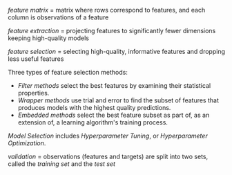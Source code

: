*feature matrix* = matrix where rows correspond to features, and each column is observations of a feature 

*feature extraction* = projecting features to significantly fewer dimensions keeping high-quality models

*feature selection* = selecting high-quality, informative features and dropping less useful features

Three types of feature selection methods:
- *Filter methods* select the best features by examining their statistical properties.
- *Wrapper methods* use trial and error to find the subset of features
that produces models with the highest quality predictions.
- *Embedded methods* select the best feature subset as part of, as an extension of,
a learning algorithm's training process.

*Model Selection* includes *Hyperparameter Tuning*, or *Hyperparameter Optimization*.

*validation* = observations (features and targets) are split into two sets, called the *training set* and the *test set*
